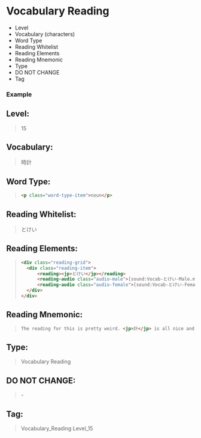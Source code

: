 # Vocabulary Reading
- Level
- Vocabulary (characters)
- Word Type
- Reading Whitelist
- Reading Elements
- Reading Mnemonic
- Type
- DO NOT CHANGE
- Tag

### Example
## Level:
> 15
## Vocabulary:
> 時計
## Word Type:
> ```html
><p class="word-type-item">noun</p>
> ```
## Reading Whitelist:
> とけい
## Reading Elements:
> ```html
><div class="reading-grid">
>   <div class="reading-item">
>       <reading><jp>とけい</jp></reading>
>       <reading-audio class="audio-male">[sound:Vocab-とけい-Male.mp3]</reading-audio>
>       <reading-audio class="audio-female">[sound:Vocab-とけい-Female.mp3]</reading-audio>
>   </div>
></div>
> ```
## Reading Mnemonic:
> ```html
>The reading for this is pretty weird. <jp>計</jp> is all nice and normal, but <jp>時</jp> is <jp>と</jp> for some reason. It probably is coming from the vocab word <jp>時</jp> (<jp>とき</jp>), is my guess. But even if it is, it's shortened, making it a step more complicated. Maybe it's just better to imagine that your <vocabulary>watch</vocabulary> is a walky <reading>talky</reading> (<jp>とけい</jp>) and run with that?
> ```
## Type:
> Vocabulary Reading
## DO NOT CHANGE:
> \-
## Tag:
> Vocabulary_Reading Level_15
